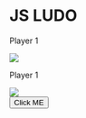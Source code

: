 
<!DOCTYPE html>
<html>
<head>
 <title></title>
 <link rel="stylesheet" type="text/css" href="style.css">
 <link href="https://fonts.googleapis.com/css?family=Acme" rel="stylesheet">
</head>
<body>

<div class="container">
 <h1>JS LUDO</h1>

 <div class="dice">
  <p>Player 1</p>
  <img src="images/dice1.png" id="check1">
 </div>
 <div class="dice">
  <p>Player 1</p>
  <img src="images/dice6.png" id="check2">
 </div>

 <div>
  <button onclick="ludogame()"> Click ME</button>
 </div>
</div>


<script>

 ludogame = () => { 
 const play1 = Math.floor(Math.random() * 6) + 1; 
 const play1dice = `images/dice${play1}.png`;
 document.getElementById('check1').setAttribute('src', play1dice);

 const play2 = Math.floor(Math.random() * 6) + 1; 
 const play2dice = `images/dice${play2}.png`;
 document.getElementById('check2').setAttribute('src', play2dice);

 if(play1 > play2) 
  { document.querySelector('h1').innerHTML="Player 1 won :)";
 } else if(play1 < play2) {
   document.querySelector('h1').innerHTML="Player 2 won :)";
 } else{ document.querySelector('h1').innerHTML="DRAW "; }
}

</script>
</body>
</html>







